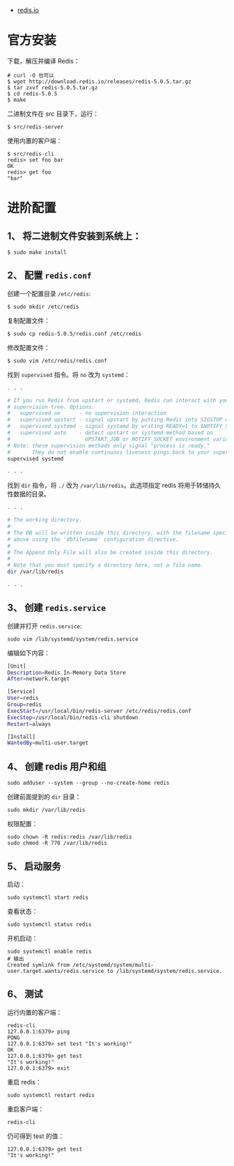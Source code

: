 * [redis.io](https://redis.io/)


# 官方安装
下载，解压并编译 Redis：  
```
# curl -O 也可以
$ wget http://download.redis.io/releases/redis-5.0.5.tar.gz
$ tar zxvf redis-5.0.5.tar.gz
$ cd redis-5.0.5
$ make
```

二进制文件在 src 目录下，运行：  
```
$ src/redis-server
```

使用内置的客户端：  
```
$ src/redis-cli
redis> set foo bar
OK
redis> get foo
"bar"
```

# 进阶配置
## 1、 将二进制文件安装到系统上：  
```
$ sudo make install
```

## 2、 配置 `redis.conf`
创建一个配置目录 `/etc/redis`:  
```
$ sudo mkdir /etc/redis
```
复制配置文件：  
```
$ sudo cp redis-5.0.5/redis.conf /etc/redis
```
修改配置文件：  
```
$ sudo vim /etc/redis/redis.conf
```
找到 `supervised` 指令。将 `no` 改为 `systemd`：  
```sh
. . .

# If you run Redis from upstart or systemd, Redis can interact with your
# supervision tree. Options:
#   supervised no      - no supervision interaction
#   supervised upstart - signal upstart by putting Redis into SIGSTOP mode
#   supervised systemd - signal systemd by writing READY=1 to $NOTIFY_SOCKET
#   supervised auto    - detect upstart or systemd method based on
#                        UPSTART_JOB or NOTIFY_SOCKET environment variables
# Note: these supervision methods only signal "process is ready."
#       They do not enable continuous liveness pings back to your supervisor.
supervised systemd

. . .
```
找到 `dir` 指令，将 `./` 改为 `/var/lib/redis`。此选项指定 redis 将用于转储持久性数据的目录。  
```sh
. . .

# The working directory.
#
# The DB will be written inside this directory, with the filename specified
# above using the 'dbfilename' configuration directive.
#
# The Append Only File will also be created inside this directory.
#
# Note that you must specify a directory here, not a file name.
dir /var/lib/redis

. . .
```

## 3、 创建 `redis.service`
创建并打开 `redis.service`:  
```
sudo vim /lib/systemd/system/redis.service
```
编辑如下内容：  
```sh
[Unit]
Description=Redis In-Memory Data Store
After=network.target

[Service]
User=redis
Group=redis
ExecStart=/usr/local/bin/redis-server /etc/redis/redis.conf
ExecStop=/usr/local/bin/redis-cli shutdown
Restart=always

[Install]
WantedBy=multi-user.target
```

## 4、 创建 redis 用户和组
```
sudo adduser --system --group --no-create-home redis
```
创建前面提到的 `dir` 目录：  
```
sudo mkdir /var/lib/redis
```
权限配置：  
```
sudo chown -R redis:redis /var/lib/redis
sudo chmod -R 770 /var/lib/redis
```

## 5、 启动服务
启动：  
```
sudo systemctl start redis
```
查看状态：  
```
sudo systemctl status redis
```
开机启动：  
```
sudo systemctl enable redis
# 输出
Created symlink from /etc/systemd/system/multi-user.target.wants/redis.service to /lib/systemd/system/redis.service.
```

## 6、 测试
运行内置的客户端：  
```
redis-cli
127.0.0.1:6379> ping
PONG
127.0.0.1:6379> set test "It's working!"
OK
127.0.0.1:6379> get test
"It's working!"
127.0.0.1:6379> exit
```

重启 redis：  
```
sudo systemctl restart redis
```
重启客户端：  
```
redis-cli
```
仍可得到 test 的值：  
```
127.0.0.1:6379> get test
"It's working!"
```

